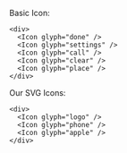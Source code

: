 Basic Icon:

```
<div>
  <Icon glyph="done" />
  <Icon glyph="settings" />
  <Icon glyph="call" />
  <Icon glyph="clear" />
  <Icon glyph="place" />
</div>
```

Our SVG Icons:

```
<div>
  <Icon glyph="logo" />
  <Icon glyph="phone" />
  <Icon glyph="apple" />
</div>
```
